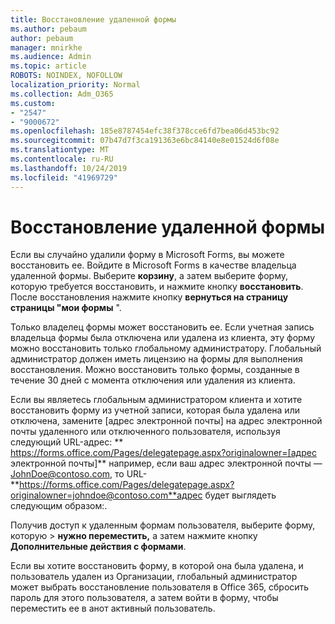 ```yaml
---
title: Восстановление удаленной формы
ms.author: pebaum
author: pebaum
manager: mnirkhe
ms.audience: Admin
ms.topic: article
ROBOTS: NOINDEX, NOFOLLOW
localization_priority: Normal
ms.collection: Adm_O365
ms.custom:
- "2547"
- "9000672"
ms.openlocfilehash: 185e8787454efc38f378cce6fd7bea06d453bc92
ms.sourcegitcommit: 07b47d7f3ca191363e6bc84140e8e01524d6f08e
ms.translationtype: MT
ms.contentlocale: ru-RU
ms.lasthandoff: 10/24/2019
ms.locfileid: "41969729"
---
```

# <a name="restore-a-deleted-form"></a>Восстановление удаленной формы

Если вы случайно удалили форму в Microsoft Forms, вы можете восстановить ее. Войдите в Microsoft Forms в качестве владельца удаленной формы. Выберите **корзину**, а затем выберите форму, которую требуется восстановить, и нажмите кнопку **восстановить**. После восстановления нажмите кнопку **вернуться на страницу страницы "мои формы** ".

Только владелец формы может восстановить ее. Если учетная запись владельца формы была отключена или удалена из клиента, эту форму можно восстановить только глобальному администратору. Глобальный администратор должен иметь лицензию на формы для выполнения восстановления. Можно восстановить только формы, созданные в течение 30 дней с момента отключения или удаления из клиента.

Если вы являетесь глобальным администратором клиента и хотите восстановить форму из учетной записи, которая была удалена или отключена, замените [адрес электронной почты] на адрес электронной почты удаленного или отключенного пользователя, используя следующий URL-адрес: ** https://forms.office.com/Pages/delegatepage.aspx?originalowner=[адрес электронной почты]** например, если ваш адрес электронной почты — JohnDoe@contoso.com, то URL- **https://forms.office.com/Pages/delegatepage.aspx?originalowner=johndoe@contoso.com**адрес будет выглядеть следующим образом:. 

Получив доступ к удаленным формам пользователя, выберите форму, которую > **нужно переместить,** а затем нажмите кнопку **Дополнительные действия с формами**.

Если вы хотите восстановить форму, в которой она была удалена, и пользователь удален из Организации, глобальный администратор может выбрать восстановление пользователя в Office 365, сбросить пароль для этого пользователя, а затем войти в форму, чтобы переместить ее в анот активный пользователь. 